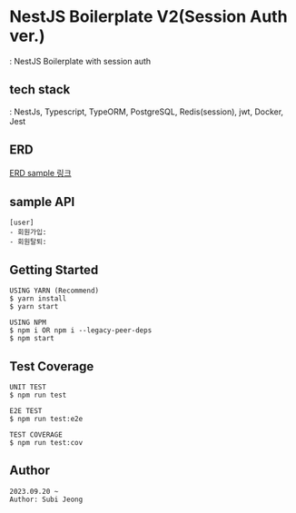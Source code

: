 # NestJS Boilerplate V2(Session Auth ver.)
: NestJS Boilerplate with session auth

## tech stack
: NestJs, Typescript, TypeORM, PostgreSQL, Redis(session), jwt, Docker, Jest


## ERD
[ERD sample 링크]()

## sample API
```
[user]
- 회원가입: 
- 회원탈퇴: 
```

## Getting Started

```
USING YARN (Recommend)
$ yarn install
$ yarn start

USING NPM
$ npm i OR npm i --legacy-peer-deps
$ npm start
```

## Test Coverage

```
UNIT TEST
$ npm run test

E2E TEST
$ npm run test:e2e

TEST COVERAGE
$ npm run test:cov
```

## Author

```
2023.09.20 ~
Author: Subi Jeong
```

